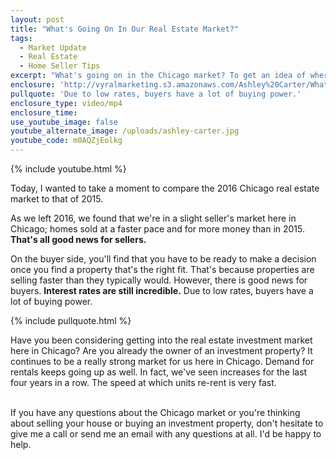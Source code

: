 ```yaml
---
layout: post
title: "What's Going On In Our Real Estate Market?"
tags:
  - Market Update
  - Real Estate
  - Home Seller Tips
excerpt: "What's going on in the Chicago market? To get an idea of where the market is heading, let's take a look back today at the 2016 and 2015 markets."
enclosure: 'http://vyralmarketing.s3.amazonaws.com/Ashley%20Carter/What%2527s%20Going%20On%20In%20Our%20Real%20Estate%20Market%253F.mp4'
pullquote: 'Due to low rates, buyers have a lot of buying power.'
enclosure_type: video/mp4
enclosure_time:
use_youtube_image: false
youtube_alternate_image: /uploads/ashley-carter.jpg
youtube_code: m0AQZjEolkg
---
```



{% include youtube.html %}

Today, I wanted to take a moment to compare the 2016 Chicago real estate market to that of 2015.

As we left 2016, we found that we're in a slight seller's market here in Chicago; homes sold at a faster pace and for more money than in 2015. **That's all good news for sellers.**

On the buyer side, you'll find that you have to be ready to make a decision once you find a property that's the right fit. That's because properties are selling faster than they typically would. However, there is good news for buyers. **Interest rates are still incredible.** Due to low rates, buyers have a lot of buying power.

{% include pullquote.html %}

Have you been considering getting into the real estate investment market here in Chicago? Are you already the owner of an investment property? It continues to be a really strong market for us here in Chicago. Demand for rentals keeps going up as well. In fact, we've seen increases for the last four years in a row. The speed at which units re-rent is very fast.

<br>If you have any questions about the Chicago market or you're thinking about selling your house or buying an investment property, don't hesitate to give me a call or send me an email with any questions at all. I'd be happy to help.